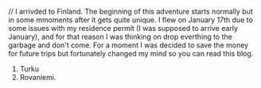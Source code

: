 // I arrivded to Finland. 
The beginning of this adventure starts normally but in some mmoments after it gets quite unique.
I flew  on January 17th due to some issues with my residence permit (I was supposed to arrive early January), and for that reason I was thinking on drop everthing to the garbage and don't come. For a moment I was decided to save the money for future trips but fortunately changed my mind so you can read this blog.



1. Turku
2. Rovaniemi.
